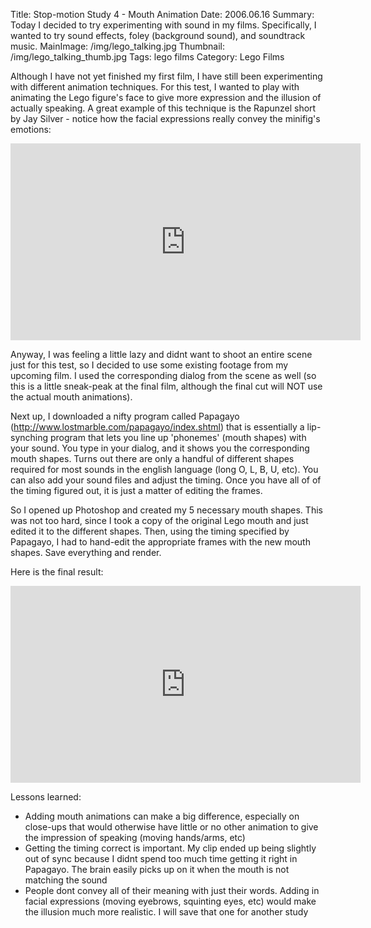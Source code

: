Title: Stop-motion Study 4 - Mouth Animation
Date: 2006.06.16
Summary: Today I decided to try experimenting with sound in my films. Specifically, I wanted to try sound effects, foley (background sound), and soundtrack music.
MainImage: /img/lego_talking.jpg
Thumbnail: /img/lego_talking_thumb.jpg
Tags: lego films
Category: Lego Films

Although I have not yet finished my first film, I have still been experimenting with different animation techniques. For this test, I wanted to play with animating the Lego figure's face to give more expression and the illusion of actually speaking. A great example of this technique is the Rapunzel short by Jay Silver - notice how the facial expressions really convey the minifig's emotions:

<p>
<iframe width="560" height="315" src="https://www.youtube.com/embed/Uyc6uLcbc-Y?rel=0" frameborder="0" allow="accelerometer; autoplay; encrypted-media; gyroscope; picture-in-picture" allowfullscreen></iframe>
</p>

Anyway, I was feeling a little lazy and didnt want to shoot an entire scene just for this test, so I decided to use some existing footage from my upcoming film. I used the corresponding dialog from the scene as well (so this is a little sneak-peak at the final film, although the final cut will NOT use the actual mouth animations).

Next up, I downloaded a nifty program called Papagayo (<a href="http://www.lostmarble.com/papagayo/index.shtml">http://www.lostmarble.com/papagayo/index.shtml</a>) that is essentially a lip-synching program that lets you line up 'phonemes' (mouth shapes) with your sound. You type in your dialog, and it shows you the corresponding mouth shapes. Turns out there are only a handful of different shapes required for most sounds in the english language (long O, L, B, U, etc). You can also add your sound files and adjust the timing. Once you have all of of the timing figured out, it is just a matter of editing the frames.

So I opened up Photoshop and created my 5 necessary mouth shapes. This was not too hard, since I took a copy of the original Lego mouth and just edited it to the different shapes. Then, using the timing specified by Papagayo, I had to hand-edit the appropriate frames with the new mouth shapes. Save everything and render.

Here is the final result:

<p>
<iframe width="560" height="315" src="https://www.youtube.com/embed/fSMvodIXgKA?rel=0" frameborder="0" allow="accelerometer; autoplay; encrypted-media; gyroscope; picture-in-picture" allowfullscreen></iframe>
</p>

Lessons learned:

* Adding mouth animations can make a big difference, especially on close-ups that would otherwise have little or no other animation to give the impression of speaking (moving hands/arms, etc)
* Getting the timing correct is important. My clip ended up being slightly out of sync because I didnt spend too much time getting it right in Papagayo. The brain easily picks up on it when the mouth is not matching the sound
* People dont convey all of their meaning with just their words. Adding in facial expressions (moving eyebrows, squinting eyes, etc) would make the illusion much more realistic. I will save that one for another study

[BrickFilms]: http://www.brickfilms.com/resources.php
[Audacity]: http://audacity.sourceforge.net/about/
[FindSounds]: http://findsounds.com
